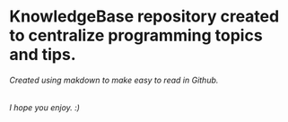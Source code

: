 # KnowledgeBase repository  created to centralize programming topics and tips.
###### Created using makdown to make easy to read in Github.
###### I hope you enjoy. :)

